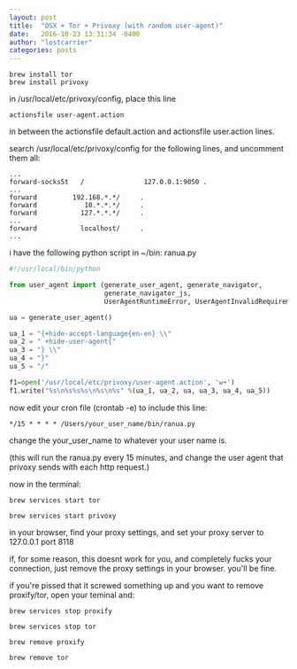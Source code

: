 ```yaml
---
layout: post
title:  "OSX + Tor + Privoxy (with random user-agent)"
date:   2016-10-23 13:31:34 -0400
author: "lostcarrier"
categories: posts
---
```


```
brew install tor
brew install privoxy
```
in /usr/local/etc/privoxy/config, place this line
```
actionsfile user-agent.action
```
in between the actionsfile default.action and actionsfile user.action lines.

search /usr/local/etc/privoxy/config for the following lines, and uncomment them all:

```
...
forward-socks5t   /               127.0.0.1:9050 .
...
forward         192.168.*.*/     .
forward            10.*.*.*/     .
forward           127.*.*.*/     .
...
forward           localhost/     .
...
```

i have the following python script in ~/bin:
ranua.py

``` python
#!/usr/local/bin/python

from user_agent import (generate_user_agent, generate_navigator,
                        generate_navigator_js,
                        UserAgentRuntimeError, UserAgentInvalidRequirements)

ua = generate_user_agent()

ua_1 = "{+hide-accept-language{en-en} \\"
ua_2 = " +hide-user-agent{"
ua_3 = "} \\"
ua_4 = "}"
ua_5 = "/"

f1=open('/usr/local/etc/privoxy/user-agent.action', 'w+')
f1.write("%s\n%s%s%s\n%s\n%s" %(ua_1, ua_2, ua, ua_3, ua_4, ua_5))
```

now edit your cron file (crontab -e) to include this line:
```
*/15 * * * * /Users/your_user_name/bin/ranua.py
```
change the your_user_name to whatever your user name is.

(this will run the ranua.py every 15 minutes, and change the user agent that privoxy sends with each http request.)

now in the terminal:

```
brew services start tor

brew services start privoxy
```

in your browser, find your proxy settings, and set your proxy server to 127.0.0.1 port 8118


if, for some reason, this doesnt work for you, and completely fucks your connection, just remove the proxy settings in your browser. you'll be fine.

if you're pissed that it screwed something up and you want to remove proxify/tor, open your teminal and:

```
brew services stop proxify

brew services stop tor

brew remove proxify

brew remove tor
```


